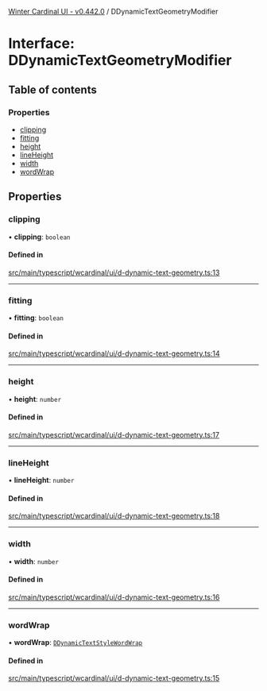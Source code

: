 [Winter Cardinal UI - v0.442.0](../index.md) / DDynamicTextGeometryModifier

# Interface: DDynamicTextGeometryModifier

## Table of contents

### Properties

- [clipping](DDynamicTextGeometryModifier.md#clipping)
- [fitting](DDynamicTextGeometryModifier.md#fitting)
- [height](DDynamicTextGeometryModifier.md#height)
- [lineHeight](DDynamicTextGeometryModifier.md#lineheight)
- [width](DDynamicTextGeometryModifier.md#width)
- [wordWrap](DDynamicTextGeometryModifier.md#wordwrap)

## Properties

### clipping

• **clipping**: `boolean`

#### Defined in

[src/main/typescript/wcardinal/ui/d-dynamic-text-geometry.ts:13](https://github.com/winter-cardinal/winter-cardinal-ui/blob/v0.442.0/src/main/typescript/wcardinal/ui/d-dynamic-text-geometry.ts#L13)

___

### fitting

• **fitting**: `boolean`

#### Defined in

[src/main/typescript/wcardinal/ui/d-dynamic-text-geometry.ts:14](https://github.com/winter-cardinal/winter-cardinal-ui/blob/v0.442.0/src/main/typescript/wcardinal/ui/d-dynamic-text-geometry.ts#L14)

___

### height

• **height**: `number`

#### Defined in

[src/main/typescript/wcardinal/ui/d-dynamic-text-geometry.ts:17](https://github.com/winter-cardinal/winter-cardinal-ui/blob/v0.442.0/src/main/typescript/wcardinal/ui/d-dynamic-text-geometry.ts#L17)

___

### lineHeight

• **lineHeight**: `number`

#### Defined in

[src/main/typescript/wcardinal/ui/d-dynamic-text-geometry.ts:18](https://github.com/winter-cardinal/winter-cardinal-ui/blob/v0.442.0/src/main/typescript/wcardinal/ui/d-dynamic-text-geometry.ts#L18)

___

### width

• **width**: `number`

#### Defined in

[src/main/typescript/wcardinal/ui/d-dynamic-text-geometry.ts:16](https://github.com/winter-cardinal/winter-cardinal-ui/blob/v0.442.0/src/main/typescript/wcardinal/ui/d-dynamic-text-geometry.ts#L16)

___

### wordWrap

• **wordWrap**: [`DDynamicTextStyleWordWrap`](../index.md#ddynamictextstylewordwrap)

#### Defined in

[src/main/typescript/wcardinal/ui/d-dynamic-text-geometry.ts:15](https://github.com/winter-cardinal/winter-cardinal-ui/blob/v0.442.0/src/main/typescript/wcardinal/ui/d-dynamic-text-geometry.ts#L15)
